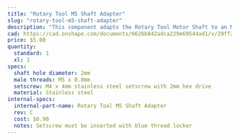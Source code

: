 ```yaml
---
title: "Rotary Tool M5 Shaft Adapter"
slug: "rotary-tool-m5-shaft-adapter"
description: "This component adapts the Rotary Tool Motor Shaft to an M5 threaded shaft with a keyed boss for attaching various implements."
cad: https://cad.onshape.com/documents/6626b842adca229e69544ad1/v/29ff27176ad028c3b865f257/e/64912e7d72e49cfdf972d70a
price: $5.00
quantity:
  standard: 1
  xl: 1
specs:
  shaft hole diameter: 2mm
  male threads: M5 x 0.8mm
  setscrew: M4 x 4mm stainless steel setscrew with 2mm hex drive
  material: Stainless steel
internal-specs:
  internal-part-name: Rotary Tool M5 Shaft Adapter
  rev: C
  cost: $0.90
  notes: Setscrew must be inserted with blue thread locker
---
```

